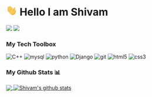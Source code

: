 # <img src="https://raw.githubusercontent.com/ABSphreak/ABSphreak/master/gifs/Hi.gif" width="30px"> Hello I am Shivam 

[<img height="30" src="https://img.shields.io/badge/linkedin-blue.svg?&style=for-the-badge&logo=linkedin&logoColor=white" />][LinkedIn]
[<img height="30" src="https://img.shields.io/badge/twitter-%231DA1F2.svg?&style=for-the-badge&logo=twitter&logoColor=white" />][twitter]

### My Tech Toolbox 
<!-- 🧰 -->

<p align="left">
<img src="https://i.pinimg.com/originals/99/f8/87/99f887833c475448723d3c9ac16c179b.png" alt="C++" width="40" height="40"/> 
<img src="https://i.pinimg.com/originals/50/f1/58/50f1582a95bdac10f1c3fa295c8b947b.png" alt="mysql" width="40" height="40"/>
<img src="https://cdn3.iconfinder.com/data/icons/logos-and-brands-adobe/512/267_Python-512.png" alt="python" width="40" height="40"/> 
<img src="https://raad.dev/assets/img/skills/django.svg" alt="Django" width="40" height="40"/> 
<img src="https://www.vectorlogo.zone/logos/git-scm/git-scm-icon.svg" alt="git" width="40" height="40"/> 
<img src="https://upload.wikimedia.org/wikipedia/commons/thumb/6/61/HTML5_logo_and_wordmark.svg/512px-HTML5_logo_and_wordmark.svg.png" alt="html5" height="40"/> 
<img src="https://upload.wikimedia.org/wikipedia/commons/thumb/d/d5/CSS3_logo_and_wordmark.svg/1200px-CSS3_logo_and_wordmark.svg.png" alt="css3" height="40"/>
<!-- <img src="https://upload.wikimedia.org/wikipedia/commons/thumb/9/9f/Vimlogo.svg/1022px-Vimlogo.svg.png" alt="Vim" width="40" height="40"/> -->
</p>

<!--  <details>
<summary>📊 Github Stats</summary> -->

### My Github Stats 📊
<a href="https://github.com/shivam6522">
  <img align="center" src="https://github-readme-stats.vercel.app/api/top-langs/?username=shivam6522&theme=light&hide_langs_below=1" />
</a>
<a href="https://github.com/shivam6522">
 <img align="center" src="https://github-readme-stats.vercel.app/api?username=shivam6522&show_icons=true&theme=light&line_height=40" alt="Shivam's github stats"/>
</a>

<!-- </details> -->

[twitter]: https://twitter.com/shivam6522
[linkedin]: https://www.linkedin.com/in/shivam6522/
